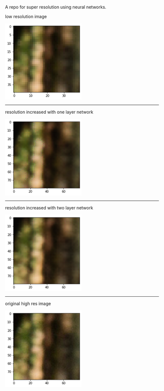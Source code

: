 A repo for super resolution using neural networks.

low resolution image

![low](https://github.com/mokoker/Superz/blob/master/figures/onelayerlow.png)

***

resolution increased with one layer network

![regenerated with one layer](https://github.com/mokoker/Superz/blob/master/figures/onelayerregen.png)

***

resolution increased with two layer network

![regen 2 layers](https://github.com/mokoker/Superz/blob/master/figures/2layer5kernelregen.png)

***

original high res image

![original](https://github.com/mokoker/Superz/blob/master/figures/onelayeroriginal.png)
